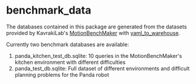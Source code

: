 # benchmark_data

The databases contained in this package are generated from the datasets provided by KavrakiLab's [MotionBenchMaker](https://github.com/KavrakiLab/motion_bench_maker) with [yaml_to_warehouse](https://github.com/mamoll/yaml_to_warehouse).

Currently two benchmark databases are available:

1. panda_kitchen_test_db.sqlite: 10 queries in the MotionBenchMaker's kitchen environment with different difficulties
2. panda_test_db.sqlite: Full dataset of different environments and difficult planning problems for the Panda robot

